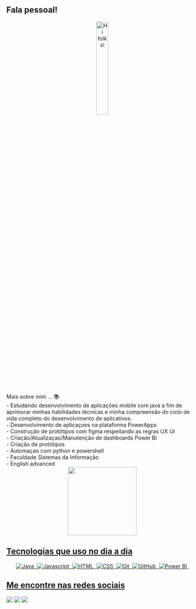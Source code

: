 ## Fala pessoal!
<div align="center">
<img  src="https://media.licdn.com/dms/image/D4D03AQFruiDHTWrIhA/profile-displayphoto-shrink_200_200/0/1693261767528?e=1700092800&v=beta&t=pDtqo-vaM2gZ1b6ZDaU26WcKOgvDzReA3AyHuXEdwRc" alt="Hi folks!" width="25%" height="25%"/>
</div>
Mais sobre mim ... 📚 <br>
- Estudando desenvolvimento de aplicações mobile com java a fim de aprimorar minhas habilidades técnicas e minha compreensão do ciclo de vida completo do desenvolvimento de aplicativos.  <br>
- Desenvolvimento de aplicaçoes na plataforma PowerApps <br>
- Construção de protótipos com figma respeitando as regras UX UI <br>
- Criação/Atualizaçao/Manutenção de dashboards Power Bi <br>
- Criação de protótipos  <br>
- Automaçao com python e powershell <br>
- Faculdade Sistemas da Informação <br> 
- English advanced

<div align="center">
  <a href="https://github.com/AnnaKarolinedevweb">
  <img height="180em" src="https://github-readme-stats.vercel.app/api?username=AnnaKarolinedevweb&show_icons=true&theme=synthwave&include_all_commits=true&count_private=true"/>
</div>

## Tecnologias que uso no dia a dia 
 
<div align="center">

![Java](https://img.shields.io/badge/-Java-05122A?style=for-the-badge&logo=java&logoColor=white)&nbsp;
![Javascript](https://img.shields.io/badge/-Javascript-05122A?style=for-the-badge&logo=javascript)&nbsp;
![HTML](https://img.shields.io/badge/-Html-05122A?style=for-the-badge&logo=html5)&nbsp;
![CSS](https://img.shields.io/badge/-Css-05122A?style=for-the-badge&logo=css3&logoColor=blue)&nbsp;
![Git](https://img.shields.io/badge/-Git-05122A?style=for-the-badge&logo=git)&nbsp;
![GitHub](https://img.shields.io/badge/-GitHub-05122A?style=for-the-badge&logo=github)&nbsp;
![Power BI](https://img.shields.io/badge/-PowerBi-05122A?style=for-the-badge&logo=powerbi)&nbsp;
</div>
  
## Me encontre nas redes sociais

<div> 
  <a href="https://instagram.com/karol.nuness" target="_blank"><img src="https://img.shields.io/badge/-Instagram-%23E4405F?style=for-the-badge&logo=instagram&logoColor=white" target="_blank"></a>
  <a href = "mailto:annamiranda984@gmail.com"><img src="https://img.shields.io/badge/Gmail-D14836?style=for-the-badge&logo=gmail&logoColor=white" target="_blank"></a>
  <a href="https://www.linkedin.com/in/annakarolinedevweb
/" target="_blank"><img src="https://img.shields.io/badge/-LinkedIn-%230077B5?style=for-the-badge&logo=linkedin&logoColor=white" target="_blank"></a> 
  
</div>
